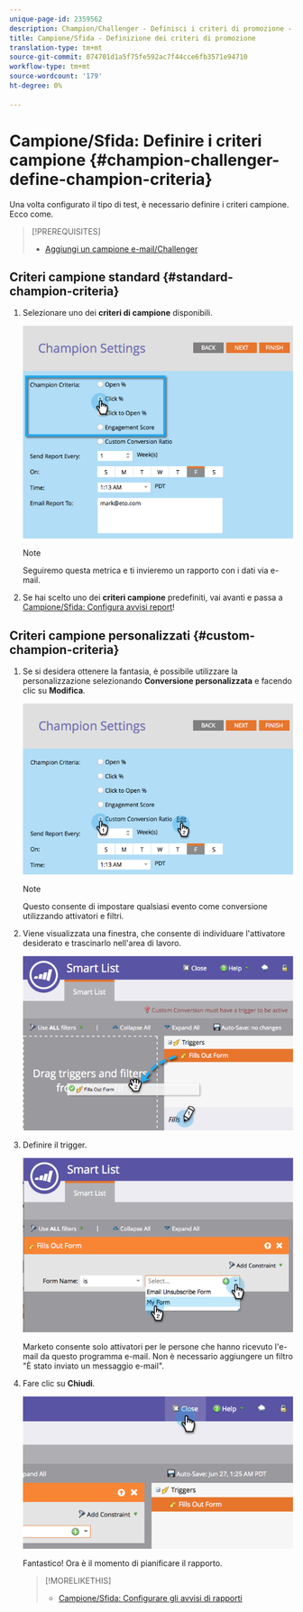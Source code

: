 ```yaml
---
unique-page-id: 2359562
description: Champion/Challenger - Definisci i criteri di promozione - Marketo Docs - Documentazione del prodotto
title: Campione/Sfida - Definizione dei criteri di promozione
translation-type: tm+mt
source-git-commit: 074701d1a5f75fe592ac7f44cce6fb3571e94710
workflow-type: tm+mt
source-wordcount: '179'
ht-degree: 0%

---
```



# Campione/Sfida: Definire i criteri campione {#champion-challenger-define-champion-criteria}

Una volta configurato il tipo di test, è necessario definire i criteri campione. Ecco come.

>[!PREREQUISITES]
>
>* [Aggiungi un campione e-mail/Challenger](add-an-email-champion-challenger.md)

>



## Criteri campione standard {#standard-champion-criteria}

1. Selezionare uno dei **criteri di campione** disponibili.

   ![](assets/image2014-9-15-13-3a1-3a15.png)

   >[!NOTE]
   >
   >Seguiremo questa metrica e ti invieremo un rapporto con i dati via e-mail.

1. Se hai scelto uno dei **criteri campione** predefiniti, vai avanti e passa a [Campione/Sfida: Configura avvisi report](champion-challenger-configure-report-alerts.md)!

## Criteri campione personalizzati {#custom-champion-criteria}

1. Se si desidera ottenere la fantasia, è possibile utilizzare la personalizzazione selezionando **Conversione personalizzata** e facendo clic su **Modifica**.

   ![](assets/image2014-9-15-13-3a2-3a52.png)

   >[!NOTE]
   >
   >Questo consente di impostare qualsiasi evento come conversione utilizzando attivatori e filtri.

1. Viene visualizzata una finestra, che consente di individuare l&#39;attivatore desiderato e trascinarlo nell&#39;area di lavoro.

   ![](assets/image2014-9-15-13-3a3-3a38.png)

1. Definire il trigger.

   ![](assets/image2014-9-15-13-3a3-3a54.png)

   Marketo consente solo attivatori per le persone che hanno ricevuto l&#39;e-mail da questo programma e-mail. Non è necessario aggiungere un filtro &quot;È stato inviato un messaggio e-mail&quot;.

1. Fare clic su **Chiudi**.

   ![](assets/image2014-9-15-13-3a4-3a7.png)

   Fantastico! Ora è il momento di pianificare il rapporto.

   >[!MORELIKETHIS]
   >
   >
   >    
   >    
   >    * [Campione/Sfida: Configurare gli avvisi di rapporti](champion-challenger-configure-report-alerts.md)


